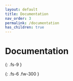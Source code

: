 ```yaml
---
layout: default
title: Documentation
nav_order: 3
permalink: /documentation
has_children: true
---
```


# Documentation
{: .fs-9 }

{: .fs-6 .fw-300 }

